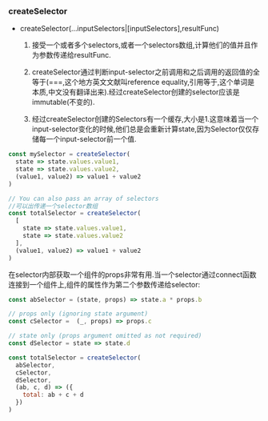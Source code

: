 ### createSelector
* createSelector(…inputSelectors|[inputSelectors],resultFunc)
    1. 接受一个或者多个selectors,或者一个selectors数组,计算他们的值并且作为参数传递给resultFunc.

    2. createSelector通过判断input-selector之前调用和之后调用的返回值的全等于(===,这个地方英文文献叫reference equality,引用等于,这个单词是本质,中文没有翻译出来).经过createSelector创建的selector应该是immutable(不变的).

    3. 经过createSelector创建的Selectors有一个缓存,大小是1.这意味着当一个input-selector变化的时候,他们总是会重新计算state,因为Selector仅仅存储每一个input-selector前一个值.

```js
const mySelector = createSelector(
  state => state.values.value1,
  state => state.values.value2,
  (value1, value2) => value1 + value2
)

// You can also pass an array of selectors
//可以出传递一个selector数组
const totalSelector = createSelector(
  [
    state => state.values.value1,
    state => state.values.value2
  ],
  (value1, value2) => value1 + value2
)
```
在selector内部获取一个组件的props非常有用.当一个selector通过connect函数连接到一个组件上,组件的属性作为第二个参数传递给selector:
```js
const abSelector = (state, props) => state.a * props.b

// props only (ignoring state argument)
const cSelector =  (_, props) => props.c

// state only (props argument omitted as not required)
const dSelector = state => state.d

const totalSelector = createSelector(
  abSelector,
  cSelector,
  dSelector,
  (ab, c, d) => ({
    total: ab + c + d
  })
)
```